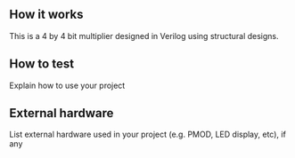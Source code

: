 <!---

This file is used to generate your project datasheet. Please fill in the information below and delete any unused
sections.

You can also include images in this folder and reference them in the markdown. Each image must be less than
512 kb in size, and the combined size of all images must be less than 1 MB.
-->

## How it works

This is a 4 by 4 bit multiplier designed in Verilog using structural designs. 

## How to test

Explain how to use your project

## External hardware

List external hardware used in your project (e.g. PMOD, LED display, etc), if any
